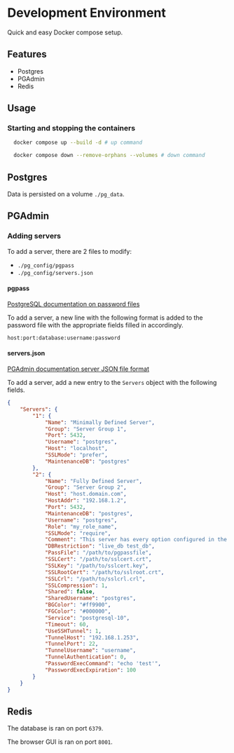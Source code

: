 # Development Environment

Quick and easy Docker compose setup.

## Features

- Postgres
- PGAdmin
- Redis

## Usage

### Starting and stopping the containers

```bash
  docker compose up --build -d # up command
```

```bash
  docker compose down --remove-orphans --volumes # down command
```

## Postgres

Data is persisted on a volume `./pg_data`.

## PGAdmin

### Adding servers

To add a server, there are 2 files to modify:

- `./pg_config/pgpass`
- `./pg_config/servers.json`

#### pgpass

[PostgreSQL documentation on password files](https://www.postgresql.org/docs/current/libpq-pgpass.html)

To add a server, a new line with the following format is added to the password file with the appropriate fields filled in accordingly.

```
host:port:database:username:password
```

#### servers.json

[PGAdmin documentation server JSON file format](https://www.pgadmin.org/docs/pgadmin4/development/import_export_servers.html#json-format)

To add a server, add a new entry to the `Servers` object with the following fields.

```json
{
    "Servers": {
        "1": {
            "Name": "Minimally Defined Server",
            "Group": "Server Group 1",
            "Port": 5432,
            "Username": "postgres",
            "Host": "localhost",
            "SSLMode": "prefer",
            "MaintenanceDB": "postgres"
        },
        "2": {
            "Name": "Fully Defined Server",
            "Group": "Server Group 2",
            "Host": "host.domain.com",
            "HostAddr": "192.168.1.2",
            "Port": 5432,
            "MaintenanceDB": "postgres",
            "Username": "postgres",
            "Role": "my_role_name",
            "SSLMode": "require",
            "Comment": "This server has every option configured in the JSON",
            "DBRestriction": "live_db test_db",
            "PassFile": "/path/to/pgpassfile",
            "SSLCert": "/path/to/sslcert.crt",
            "SSLKey": "/path/to/sslcert.key",
            "SSLRootCert": "/path/to/sslroot.crt",
            "SSLCrl": "/path/to/sslcrl.crl",
            "SSLCompression": 1,
            "Shared": false,
            "SharedUsername": "postgres",
            "BGColor": "#ff9900",
            "FGColor": "#000000",
            "Service": "postgresql-10",
            "Timeout": 60,
            "UseSSHTunnel": 1,
            "TunnelHost": "192.168.1.253",
            "TunnelPort": 22,
            "TunnelUsername": "username",
            "TunnelAuthentication": 0,
            "PasswordExecCommand": "echo 'test'",
            "PasswordExecExpiration": 100
        }
    }
}
```

## Redis

The database is ran on port `6379`.

The browser GUI is ran on port `8001`.
